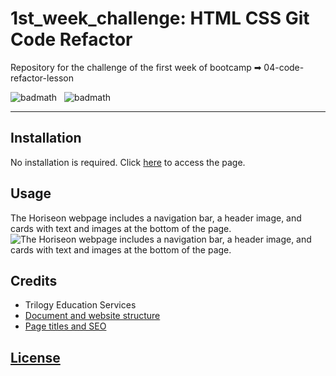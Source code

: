 # 1st_week_challenge: HTML CSS Git Code Refactor
Repository for the challenge of the first week of bootcamp ➡ 04-code-refactor-lesson

![badmath](https://img.shields.io/badge/HTML-55%25-%23e34c26)&nbsp;&nbsp;&nbsp;![badmath](https://img.shields.io/badge/CSS-45%25-%23563d7c)

---
## Installation

No installation is required.
Click [here](https://lorettarehm.github.io/1st_week_challenge/) to access the page.

## Usage 
The Horiseon webpage includes a navigation bar, a header image, and cards with text and images at the bottom of the page.
![The Horiseon webpage includes a navigation bar, a header image, and cards with text and images at the bottom of the page.](./assets/images/bootcamp_challenges_1st_week_challenge_index.png)

## Credits

* Trilogy Education Services
* [Document and website structure](https://developer.mozilla.org/en-US/docs/Learn/HTML/Introduction_to_HTML/Document_and_website_structure#Enter_HTML5_structural_elements)
* [Page titles and SEO](https://developer.mozilla.org/en-US/docs/Web/HTML/Element/title#page_titles_and_seo)

## [License](./LICENSE)